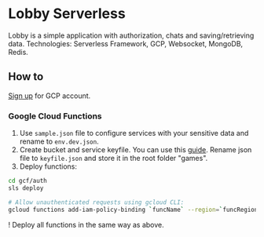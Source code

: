 # Lobby Serverless

Lobby is a simple application with authorization, chats and saving/retrieving data.
Technologies: Serverless Framework, GCP, Websocket, MongoDB, Redis.

## How to

[Sign up] for GCP account.

### Google Cloud Functions

1. Use `sample.json` file to configure services with your sensitive data and rename to `env.dev.json`.
2. Create bucket and service keyfile. You can use this [guide].
   Rename json file to `keyfile.json` and store it in the root folder "games".
3. Deploy functions:

```sh
cd gcf/auth
sls deploy

# Allow unauthenticated requests using gcloud CLI:
gcloud functions add-iam-policy-binding `funcName` --region=`funcRegion` --member=allUsers --role=roles/cloudfunctions.invoker
```

! Deploy all functions in the same way as above.

<!-- ### Frontend Service

1. Fill `config.js` in frontend part using backend services output keys:

   `ServiceEndpoint` -- restService API URL.
   `ServiceEndpointWebsocket` -- websocketService API URL.

2. Then install plugin `serverless-s3-sync` and deploy service:

```sh
cd frontendService
npm install serverless-s3-sync

sls deploy
```

Use the `StaticSiteS3BucketWebsiteURL` output key of the frontendService to test the app.
Use `sls s3sync` command to sync local files with s3 bucket. -->

[sign up]: https://www.serverless.com/framework/docs/providers/google/guide/credentials
[guide]: https://medium.com/@olamilekan001/image-upload-with-google-cloud-storage-and-node-js-a1cf9baa1876
